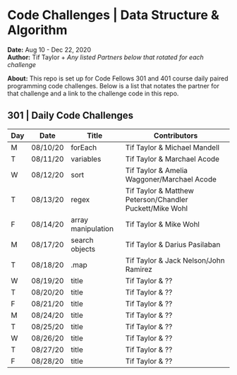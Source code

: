 # Code Challenges | Data Structure & Algorithm 
**Date:** Aug 10 - Dec 22, 2020  
**Author:** Tif Taylor + *Any listed Partners below that rotated for each challenge*

**About:**
This repo is set up for Code Fellows 301 and 401 course daily paired programming code challenges. Below is a list that notates the partner for that challenge and a link to the challenge code in this repo.

## 301 | Daily Code Challenges

Day | Date | Title | Contributors
--|--|--|--
M | 08/10/20 | forEach | Tif Taylor & Michael Mandell 
T | 08/11/20 | variables | Tif Taylor & Marchael Acode  
W | 08/12/20 | sort | Tif Taylor & Amelia Waggoner/Marchael Acode 
T | 08/13/20 | regex | Tif Taylor & Matthew Peterson/Chandler Puckett/Mike Wohl
F | 08/14/20 | array manipulation | Tif Taylor & Mike Wohl    
M | 08/17/20 | search objects | Tif Taylor & Darius Pasilaban    
T | 08/18/20 | .map | Tif Taylor & Jack Nelson/John Ramirez    
W | 08/19/20 | title | Tif Taylor & ??  
T | 08/20/20 | title | Tif Taylor & ??  
F | 08/21/20 | title | Tif Taylor & ??  
M | 08/24/20 | title | Tif Taylor & ??  
T | 08/25/20 | title | Tif Taylor & ??  
W | 08/26/20 | title | Tif Taylor & ??  
T | 08/27/20 | title | Tif Taylor & ??  
F | 08/28/20 | title | Tif Taylor & ??  
